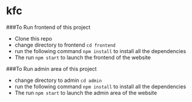 # kfc

###To Run frontend of this project

- Clone this repo
- change directory to frontend `cd frontend`
- run the following command `npm install` to install all the dependencies
- The run `npm start` to launch the frontend of the website

###To Run admin area of this project

- change directory to admin `cd admin`
- run the following command `npm install` to install all the dependencies
- The run `npm start` to launch the admin area of the website
